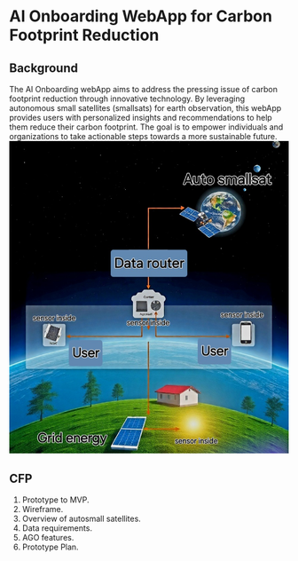 # AI Onboarding WebApp for Carbon Footprint Reduction

## Background

The AI Onboarding webApp aims to address the pressing issue of carbon footprint reduction through innovative technology. By leveraging autonomous small satellites (smallsats) for earth observation, this webApp provides users with personalized insights and recommendations to help them reduce their carbon footprint. The goal is to empower individuals and organizations to take actionable steps towards a more sustainable future.
![Auto smallsat network topology](https://github.com/aimtyaem/EOInfo/blob/a71ee89bf3f7443bb7766dca35ce432feffd1bfd/1751033024.jpg)

## CFP
1. Prototype to MVP.
2. Wireframe.
3. Overview of autosmall satellites.
4. Data requirements.
5. AGO features.
6. Prototype Plan.
   
